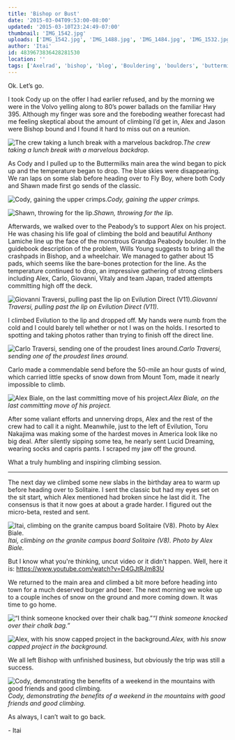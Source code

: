 ```yaml
---
title: 'Bishop or Bust'
date: '2015-03-04T09:53:00-08:00'
updated: '2015-03-10T23:24:49-07:00'
thumbnail: 'IMG_1542.jpg'
uploads: ['IMG_1542.jpg', 'IMG_1488.jpg', 'IMG_1484.jpg', 'IMG_1532.jpg', 'IMG_1526.jpg', 'IMG_1518.jpg', 'IMG_1559.jpg', 'IMG_1577.jpg', 'IMG_1580.jpg', 'IMG_1584.jpg']
author: 'Itai'
id: 4839673836428281530
location: ''
tags: ['Axelrad', 'bishop', 'blog', 'Bouldering', 'boulders', 'buttermilks', 'California', 'Carlo Traversi', 'Climbing', 'Evilution', 'Five Ten', 'flash', 'granite', 'highball', 'Project']
---
```


Ok. Let’s go.

I took Cody up on the offer I had earlier refused, and by the morning we were in the Volvo yelling along to 80’s power ballads on the familiar Hwy 395. Although my finger was sore and the foreboding weather forecast had me feeling skeptical about the amount of climbing I’d get in, Alex and Jason were Bishop bound and I found it hard to miss out on a reunion.

![The crew taking a lunch break with a marvelous backdrop.](uploads/IMG_1542.jpg)*The crew taking a lunch break with a marvelous backdrop.*

As Cody and I pulled up to the Buttermilks main area the wind began to pick up and the temperature began to drop. The blue skies were disappearing. We ran laps on some slab before heading over to Fly Boy, where both Cody and Shawn made first go sends of the classic.

![Cody, gaining the upper crimps.](uploads/IMG_1488.jpg)*Cody, gaining the upper crimps.*

![Shawn, throwing for the lip.](uploads/IMG_1484.jpg)*Shawn, throwing for the lip.*

Afterwards, we walked over to the Peabody’s to support Alex on his project. He was chasing his life goal of climbing the bold and beautiful Anthony Lamiche line up the face of the monstrous Grandpa Peabody boulder. In the guidebook description of the problem, Wills Young suggests to bring all the crashpads in Bishop, and a wheelchair. We managed to gather about 15 pads, which seems like the bare-bones protection for the line. As the temperature continued to drop, an impressive gathering of strong climbers including Alex, Carlo, Giovanni, Vitaly and team Japan, traded attempts committing high off the deck.

![Giovanni Traversi, pulling past the lip on Evilution Direct (V11).](uploads/IMG_1532.jpg)*Giovanni Traversi, pulling past the lip on Evilution Direct (V11).*

I climbed Evilution to the lip and dropped off. My hands were numb from the cold and I could barely tell whether or not I was on the holds. I resorted to spotting and taking photos rather than trying to finish off the direct line.

![Carlo Traversi, sending one of the proudest lines around.](uploads/IMG_1526.jpg)*Carlo Traversi, sending one of the proudest lines around.*

Carlo made a commendable send before the 50-mile an hour gusts of wind, which carried little specks of snow down from Mount Tom, made it nearly impossible to climb.

![Alex Biale, on the last committing move of his project.](uploads/IMG_1518.jpg)*Alex Biale, on the last committing move of his project.*

After some valiant efforts and unnerving drops, Alex and the rest of the crew had to call it a night. Meanwhile, just to the left of Evilution, Toru Nakajima was making some of the hardest moves in America look like no big deal. After silently sipping some tea, he nearly sent Lucid Dreaming, wearing socks and capris pants. I scraped my jaw off the ground.

What a truly humbling and inspiring climbing session.

---

The next day we climbed some new slabs in the birthday area to warm up before heading over to Solitaire. I sent the classic but had my eyes set on the sit start, which Alex mentioned had broken since he last did it. The consensus is that it now goes at about a grade harder. I figured out the micro-beta, rested and sent.

![Itai, climbing on the granite campus board Solitaire (V8). Photo by Alex Biale.](uploads/IMG_1559.jpg)*Itai, climbing on the granite campus board Solitaire (V8). Photo by Alex Biale.*

But I know what you're thinking, uncut video or it didn't happen. Well, here it is: <https://www.youtube.com/watch?v=D4GJtRJm83U>

We returned to the main area and climbed a bit more before heading into town for a much deserved burger and beer. The next morning we woke up to a couple inches of snow on the ground and more coming down. It was time to go home.

![“I think someone knocked over their chalk bag.”](uploads/IMG_1577.jpg)*“I think someone knocked over their chalk bag.”*

![Alex, with his snow capped project in the background.](uploads/IMG_1580.jpg)*Alex, with his snow capped project in the background.*

We all left Bishop with unfinished business, but obviously the trip was still a success.

![Cody, demonstrating the benefits of a weekend in the mountains with good friends and good climbing.](uploads/IMG_1584.jpg)*Cody, demonstrating the benefits of a weekend in the mountains with good friends and good climbing.*

As always, I can’t wait to go back.

\- Itai

